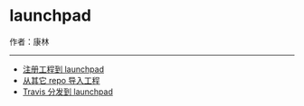 # launchpad

作者：康林

-------------

- [注册工程到 launchpad](https://launchpad.net/projects/+new)
- [从其它 repo 导入工程](https://code.launchpad.net/+code-imports/+new)
- [Travis 分发到 launchpad](https://docs.travis-ci.com/user/deployment/launchpad/#encrypting-your-oauth-tokens)
